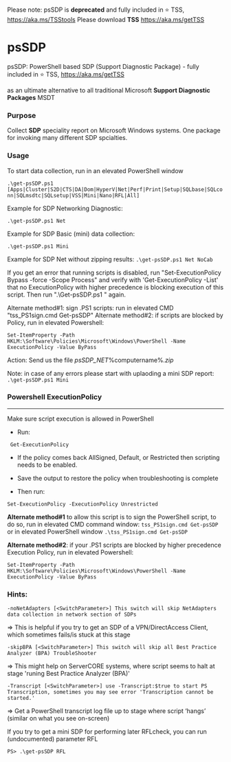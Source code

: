 Please note: psSDP is **deprecated** and fully included in ⭐ TSS, https://aka.ms/TSStools Please download **TSS** https://aka.ms/getTSS

# psSDP
psSDP: PowerShell based SDP (Support Diagnostic Package) - fully included in :star: TSS, https://aka.ms/getTSS

as an ultimate alternative to all traditional Microsoft **Support Diagnostic Packages** MSDT

### Purpose
Collect **SDP** speciality report on Microsoft Windows systems. One package for invoking many different SDP spcialties.

### Usage
To start data collection, run in an elevated PowerShell window

 ` .\get-psSDP.ps1 [Apps|Cluster|S2D|CTS|DA|Dom|HyperV|Net|Perf|Print|Setup|SQLbase|SQLconn|SQLmsdtc|SQLsetup|VSS|Mini|Nano|RFL|All] `
 
 Example for SDP Networking Diagnostic: 
 
  `.\get-psSDP.ps1 Net`

 Example for SDP Basic (mini) data collection: 
 
 `.\get-psSDP.ps1 Mini`
 
  Example for SDP Net without zipping results:
  `.\get-psSDP.ps1 Net NoCab`
   
If you get an error that running scripts is disabled, run "Set-ExecutionPolicy Bypass -force -Scope Process" and verify with 'Get-ExecutionPolicy -List' that no ExecutionPolicy with higher precedence is blocking execution of this script.
Then run ".\Get-psSDP.ps1 <speciality-of-SDP>" again.

Alternate method#1: sign .PS1 scripts: run in elevated CMD "tss_PS1sign.cmd Get-psSDP"
Alternate method#2:  if scripts are blocked by Policy, run in elevated Powershell: 

  `Set-ItemProperty -Path HKLM:\Software\Policies\Microsoft\Windows\PowerShell -Name ExecutionPolicy -Value ByPass`

Action: Send us the file _psSDP_NET_%computername%_<date-time>.zip_

Note: in case of any errors please start with uplaoding a mini SDP report: 
 `.\get-psSDP.ps1 Mini`


### Powershell ExecutionPolicy
--------------------------
Make sure script execution is allowed in PowerShell

-	Run: 

 ` Get-ExecutionPolicy`

-	If the policy comes back AllSigned, Default, or Restricted then scripting needs to be enabled.
-	Save the output to restore the policy when troubleshooting is complete

-	Then run: 

 `Set-ExecutionPolicy -ExecutionPolicy Unrestricted`

**Alternate method#1** to allow this script is to sign the PowerShell script, to do so, run in elevated CMD command window:
  `tss_PS1sign.cmd Get-psSDP`
or in elevated PowerShell window
  `.\tss_PS1sign.cmd Get-psSDP`
  
 **Alternate method#2**:  if your .PS1 scripts are blocked by higher precedence Execution Policy, run in elevated Powershell: 

  `Set-ItemProperty -Path HKLM:\Software\Policies\Microsoft\Windows\PowerShell -Name ExecutionPolicy -Value ByPass`

### Hints:
   `-noNetAdapters [<SwitchParameter>]
        This switch will skip NetAdapters data collection in network section of SDPs `
        
=>	This is helpful if you try to get an SDP of a VPN/DirectAccess Client, which sometimes fails/is stuck at this stage

   `-skipBPA [<SwitchParameter>]
        This switch will skip all Best Practice Analyzer (BPA) TroubleShooter `
        
=>	This might help on ServerCORE systems, where script seems to halt at stage 'runing Best Practice Analyzer (BPA)'

   `-Transcript [<SwitchParameter>]
        use -Transcript:$true to start PS Transcription, sometimes you may see error 'Transcription cannot be started.' `
        
=>	Get a PowerShell transcript log file up to stage where script ‘hangs’ (similar on what you see on-screen)

If you try to get a mini SDP for performing later RFLcheck, you  can run (undocumented) parameter RFL

   `PS> .\get-psSDP RFL `
